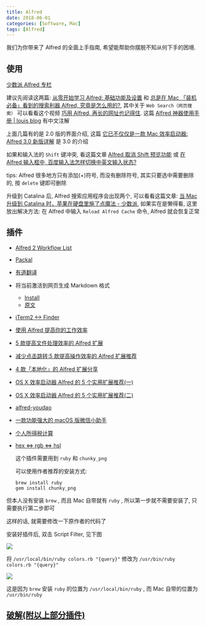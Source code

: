 ```yaml
---
title: Alfred
date: 2018-06-01
categories: [Software, Mac]
tags: [Alfred]
---
```


我们为你带来了 Alfred 的全面上手指南, 希望能帮助你摆脱不知从何下手的困境.

## 使用

[少数派 Alfred 专栏](https://sspai.com/search/article?q=alfred)

建议先阅读这两篇: [从零开始学习 Alfred: 基础功能及设置](https://sspai.com/post/32979) 和 [总是在 Mac 「装机必备」看到的搜索利器 Alfred, 究竟是怎么用的?](https://sspai.com/post/43973), 其中关于 `Web Search（网页搜索）` 可以看看这个视频 [巧用 Alfred, 再长的网址也记得住](https://sspai.com/post/45591). 这篇 [Alfred 神器使用手册 | louis blog](http://louiszhai.github.io/2018/05/31/alfred/)
有中文注解

上面几篇有的是 2.0 版的界面介绍, 这篇 [它已不仅仅是一款 Mac 效率启动器: Alfred 3.0 新版详解](https://sspai.com/post/34468) 是 3.0 的介绍

如果和输入法的 `Shift` 键冲突, 看这篇文章 [Alfred 取消 Shift 预览功能](https://www.168seo.cn/mac-os/24697.html) 或 [在 Alfred 输入框中, 百度输入法怎样切换中英文输入状态?](https://www.zhihu.com/question/37735217/answer/112496885)

tips: Alfred 很多地方只有添加(+)符号, 而没有删除符号, 其实只要选中需要删除的, 按 `delete` 键即可删除

升级到 Catalina 后, Alfred 搜索应用程序会出现两个, 可以看看这篇文章: [当 Mac 升级到 Catalina 时，苹果在硬盘里施了点魔法 - 少数派](https://sspai.com/post/57052), 如果实在是懒得看, 这里放出解决方法: 在 Alfred 中输入 `Reload Alfred Cache` 命令, Alfred 就会恢复正常

## 插件

- [Alfred 2 Workflow List](http://www.alfredworkflow.com/)

- [Packal](http://www.packal.org/)

- [有道翻译](https://github.com/whyliam/whyliam.workflows.youdao)

- 将当前激活到网页生成 Markdown 格式

  - [Install](https://github.com/cdpath/alfred_workflows/releases/download/0.1.1/url2md.alfredworkflow)
  - [原文](https://sspai.com/post/47710)

- [iTerm2 <-> Finder](http://www.packal.org/workflow/terminalfinder)

- [使用 Alfred 提高你的工作效率](https://sspai.com/post/35927)

- [5 款提高文件处理效率的 Alfred 扩展](https://sspai.com/post/32680)

- [减少点击跳转:5 款提高操作效率的 Alfred 扩展推荐](https://sspai.com/post/33279)

- [4 款「本地化」的 Alfred 扩展分享](https://sspai.com/post/32281)

- [OS X 效率启动器 Alfred 的 5 个实用扩展推荐(一)](https://sspai.com/post/27854)

- [OS X 效率启动器 Alfred 的 5 个实用扩展推荐(二)](https://sspai.com/post/27929)

- [alfred-youdao](https://github.com/zgs225/alfred-youdao)

- [一款功能强大的 macOS 版微信小助手](https://github.com/TKkk-iOSer/WeChatPlugin-MacOS)

- [个人所得税计算](https://github.com/pujiaxun/tax-it)

- [hex <=> rgb <=> hsl](https://github.com/g1eny0ung/Alfred-Colors-workflow)

  这个插件需要用到 `ruby` 和 `chunky_png`

  可以使用作者推荐的安装方式:

  ```
  brew install ruby
  gem install chunky_png
  ```

但本人没有安装 `brew` , 而且 Mac 自带就有 `ruby` , 所以第一步就不需要安装了, 只需要执行第二步即可

这样的话, 就需要修改一下原作者的代码了

安装好插件后, 双击 Script Filter, 见下图

![](/img/mac/024.png)

将 `/usr/local/bin/ruby colors.rb "{query}"` 修改为 `/usr/bin/ruby colors.rb "{query}"`

![](/img/mac/025.png)

这是因为 `brew` 安装 `ruby` 的位置为 `/usr/local/bin/ruby` , 而 Mac 自带的位置为 `/usr/bin/ruby`

## [破解(附以上部分插件)](https://github.com/HenryTSZ/files/tree/master/alfredworkflow)
